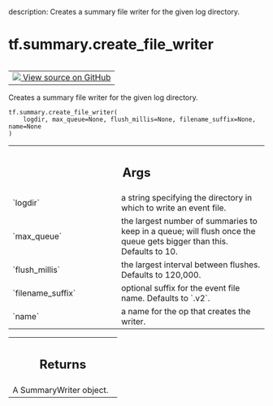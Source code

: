 description: Creates a summary file writer for the given log directory.

<div itemscope itemtype="http://developers.google.com/ReferenceObject">
<meta itemprop="name" content="tf.summary.create_file_writer" />
<meta itemprop="path" content="Stable" />
</div>

# tf.summary.create_file_writer

<!-- Insert buttons and diff -->

<table class="tfo-notebook-buttons tfo-api nocontent" align="left">
<td>
  <a target="_blank" href="https://github.com/tensorflow/tensorflow/blob/r2.2/tensorflow/python/ops/summary_ops_v2.py#L357-L416">
    <img src="https://www.tensorflow.org/images/GitHub-Mark-32px.png" />
    View source on GitHub
  </a>
</td>
</table>



Creates a summary file writer for the given log directory.

<pre class="devsite-click-to-copy prettyprint lang-py tfo-signature-link">
<code>tf.summary.create_file_writer(
    logdir, max_queue=None, flush_millis=None, filename_suffix=None, name=None
)
</code></pre>



<!-- Placeholder for "Used in" -->


<!-- Tabular view -->
 <table class="responsive fixed orange">
<colgroup><col width="214px"><col></colgroup>
<tr><th colspan="2"><h2 class="add-link">Args</h2></th></tr>

<tr>
<td>
`logdir`
</td>
<td>
a string specifying the directory in which to write an event file.
</td>
</tr><tr>
<td>
`max_queue`
</td>
<td>
the largest number of summaries to keep in a queue; will
flush once the queue gets bigger than this. Defaults to 10.
</td>
</tr><tr>
<td>
`flush_millis`
</td>
<td>
the largest interval between flushes. Defaults to 120,000.
</td>
</tr><tr>
<td>
`filename_suffix`
</td>
<td>
optional suffix for the event file name. Defaults to `.v2`.
</td>
</tr><tr>
<td>
`name`
</td>
<td>
a name for the op that creates the writer.
</td>
</tr>
</table>



<!-- Tabular view -->
 <table class="responsive fixed orange">
<colgroup><col width="214px"><col></colgroup>
<tr><th colspan="2"><h2 class="add-link">Returns</h2></th></tr>
<tr class="alt">
<td colspan="2">
A SummaryWriter object.
</td>
</tr>

</table>

